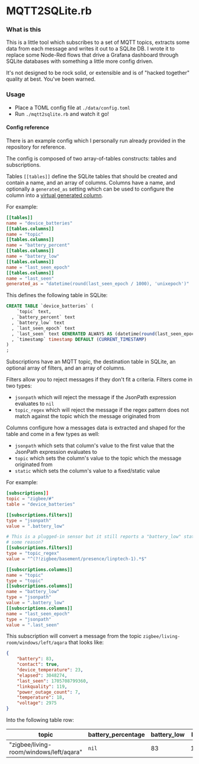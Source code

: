 # MQTT2SQLite.rb

### What is this

This is a little tool which subscribes to a set of MQTT topics, extracts some
data from each message and writes it out to a SQLite DB. I wrote it to replace
some Node-Red flows that drive a Grafana dashboard through SQLite databases
with something a little more config driven.

It's not designed to be rock solid, or extensible and is of "hacked together"
quality at best. You've been warned.

### Usage

- Place a TOML config file at `./data/config.toml`
- Run `./mqtt2sqlite.rb` and watch it go!

#### Config reference

There is an example config which I personally run already provided in the
repository for reference.

The config is composed of two array-of-tables constructs: tables and subscriptions.

Tables `[[tables]]` define the SQLite tables that should be created and contain
a name, and an array of columns. Columns have a name, and optionally a
`generated_as` setting which can be used to configure the column into a
[virtual generated column](https://www.sqlite.org/gencol.html).

For example:

```toml
[[tables]]
name = "device_batteries"
[[tables.columns]]
name = "topic"
[[tables.columns]]
name = "battery_percent"
[[tables.columns]]
name = "battery_low"
[[tables.columns]]
name = "last_seen_epoch"
[[tables.columns]]
name = "last_seen"
generated_as = "datetime(round(last_seen_epoch / 1000), 'unixepoch')"
```

This defines the following table in SQLite:

```sql
CREATE TABLE `device_batteries` (
    `topic` text,
  , `battery_percent` text
  , `battery_low` text
  , `last_seen_epoch` text
  , `last_seen` text GENERATED ALWAYS AS (datetime(round(last_seen_epoch / 1000), 'unixepoch')) VIRTUAL
  , `timestamp` timestamp DEFAULT (CURRENT_TIMESTAMP)
)
;
```

Subscriptions have an MQTT topic, the destination table in SQLite, an optional
array of filters, and an array of columns.

Filters allow you to reject messages if they don't fit a criteria.
Filters come in two types:
  - `jsonpath` which will reject the message if the JsonPath expression
    evaluates to `nil`
  - `topic_regex` which will reject the message if the regex pattern does not
    match against the topic which the message originated from

Columns configure how a messages data is extracted and shaped for the table and
come in a few types as well:
  - `jsonpath` which sets that column's value to the first value that the
    JsonPath expression evaluates to
  - `topic` which sets the column's value to the topic which the message
    originated from
  - `static` which sets the column's value to a fixed/static value

For example:

```toml
[subscriptions]]
topic = "zigbee/#"
table = "device_batteries"

[[subscriptions.filters]]
type = "jsonpath"
value = ".battery_low"

# This is a plugged-in sensor but it still reports a "battery_low" status for
# some reason?
[[subscriptions.filters]]
type = "topic_regex"
value = "^(?!zigbee/basement/presence/linptech-1).*$"

[[subscriptions.columns]]
name = "topic"
type = "topic"
[[subscriptions.columns]]
name = "battery_low"
type = "jsonpath"
value = ".battery_low"
[[subscriptions.columns]]
name = "last_seen_epoch"
type = "jsonpath"
value = ".last_seen"
```

This subscription will convert a message from the topic
`zigbee/living-room/windows/left/aqara` that looks like:

```json
{
    "battery": 83,
    "contact": true,
    "device_temperature": 23,
    "elapsed": 3048274,
    "last_seen": 1705708799360,
    "linkquality": 119,
    "power_outage_count": 7,
    "temperature": 18,
    "voltage": 2975
}
```

Into the following table row:

| topic                                   | battery_percentage | battery_low | last_seen_epoch |
|-----------------------------------------|--------------------|-------------|-----------------|
| "zigbee/living-room/windows/left/aqara" | `nil`              | 83          | 1705708799360   |
